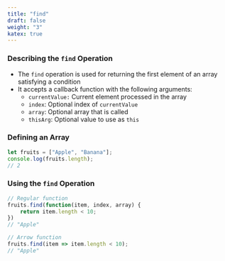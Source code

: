 ```yaml
---
title: "find"
draft: false
weight: "3"
katex: true
---
```


### Describing the `find` Operation
- The `find` operation is used for returning the first element of an array satisfying a condition
- It accepts a callback function with the following arguments:
	- `currentValue:` Current element processed in the array
	- `index`: Optional index of `currentValue`
	- `array`: Optional array that is called
	- `thisArg`: Optional value to use as `this`

### Defining an Array
```js
let fruits = ["Apple", "Banana"];
console.log(fruits.length);
// 2
```

### Using the `find` Operation
```js
// Regular function
fruits.find(function(item, index, array) {
    return item.length < 10;
})
// "Apple"

// Arrow function
fruits.find(item => item.length < 10);
// "Apple"
```
